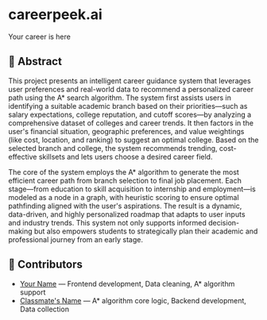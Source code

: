 # careerpeek.ai
Your career is here

## 🧠 Abstract

This project presents an intelligent career guidance system that leverages user preferences and real-world data to recommend a personalized career path using the A* search algorithm. The system first assists users in identifying a suitable academic branch based on their priorities—such as salary expectations, college reputation, and cutoff scores—by analyzing a comprehensive dataset of colleges and career trends. It then factors in the user's financial situation, geographic preferences, and value weightings (like cost, location, and ranking) to suggest an optimal college. Based on the selected branch and college, the system recommends trending, cost-effective skillsets and lets users choose a desired career field.

The core of the system employs the A* algorithm to generate the most efficient career path from branch selection to final job placement. Each stage—from education to skill acquisition to internship and employment—is modeled as a node in a graph, with heuristic scoring to ensure optimal pathfinding aligned with the user's aspirations. The result is a dynamic, data-driven, and highly personalized roadmap that adapts to user inputs and industry trends. This system not only supports informed decision-making but also empowers students to strategically plan their academic and professional journey from an early stage.

## 👥 Contributors

- [Your Name](https://github.com/saumya-0426) — Frontend development, Data cleaning, A* algorithm support
- [Classmate's Name](https://github.com/AkshatBhatnagar29) — A* algorithm core logic, Backend development, Data collection


